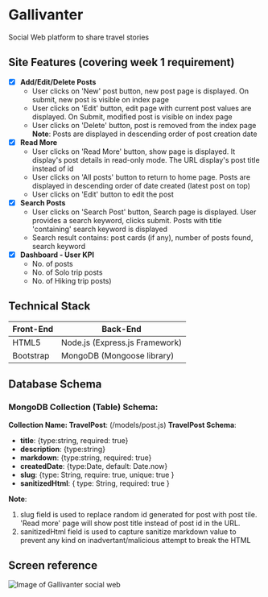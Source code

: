 # Gallivanter
Social Web platform to share travel stories

## Site Features (covering week 1 requirement)
- [x] **Add/Edit/Delete Posts**
    * User clicks on 'New' post button, new post page is displayed. On submit, new post is visible on index page
    * User clicks on 'Edit' button, edit page with current post values are displayed. On Submit, modified post is visible on index page
    * User clicks on 'Delete' button, post is removed from the index page
    **Note**: Posts are displayed in descending order of post creation date
- [x] **Read More**
    * User clicks on 'Read More' button, show page is displayed. It display's post details in read-only mode. The URL display's post title instead of id
    * User clicks on 'All posts' button to return to home page. Posts are displayed in descending order of date created (latest post on top)
    * User clicks on 'Edit' button to edit the post
- [x] **Search Posts**
    * User clicks on 'Search Post' button, Search page is displayed. User provides a search keyword, clicks submit. Posts with title 'containing' search keyword is displayed
    * Search result contains: post cards (if any), number of posts found, search keyword
- [x] **Dashboard - User KPI**
    * No. of posts
    * No. of Solo trip posts
    * No. of Hiking trip posts)

## Technical Stack
Front-End | Back-End
------------ | -------------
HTML5 | Node.js (Express.js Framework)
Bootstrap | MongoDB (Mongoose library)

## Database Schema
### MongoDB Collection (Table) Schema:

**Collection Name: TravelPost**: (/models/post.js)
**TravelPost Schema**:
* **title**: {type:string, required: true}
* **description**: {type:string}
* **markdown**: {type:string, required: true}
* **createdDate**: {type:Date, default: Date.now}
* **slug**: {type: String, require: true, unique: true }
* **sanitizedHtml**: { type: String, required: true }

**Note**:
1. slug field is used to replace random id generated for post with post tile. 'Read more' page will show post title instead of post id in the URL. 
2. sanitizedHtml field is used to capture sanitize markdown value to prevent any kind on inadvertant/malicious attempt to break the HTML

## Screen reference
![Image of Gallivanter social web](https://github.com/sonalpdas-cmu/Gallivanter/blob/master/img/Galllivanter.PNG)

